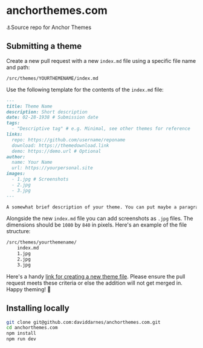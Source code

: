 # anchorthemes.com
⚓️Source repo for Anchor Themes

## Submitting a theme

Create a new pull request with a new `index.md` file using a specific file name and path:

```
/src/themes/YOURTHEMENAME/index.md
```

Use the following template for the contents of the `index.md` file:

``` md
---
title: Theme Name
description: Short description
date: 02-28-1938 # Submission date
tags:
  - "Descriptive tag" # e.g. Minimal, see other themes for reference
links:
  repo: https://github.com/username/reponame
  download: https://themedownload.link
  demo: https://demo.url # Optional
author:
  name: Your Name
  url: https://yourpersonal.site
images:
  - 1.jpg # Screenshots
  - 2.jpg
  - 3.jpg
---

A somewhat brief description of your theme. You can put maybe a paragraph or two in here, list some features too if you like
```

Alongside the new `index.md` file you can add screenshots as `.jpg` files. The dimensions should be `1080` by `840` in pixels. Here's an example of the file structure:

``` txt
/src/themes/yourthemename/
    index.md
    1.jpg
    2.jpg
    3.jpg
```

Here's a handy [link for creating a new theme file](https://github.com/daviddarnes/anchorthemes.com/new/master/src/themes). Please ensure the pull request meets these criteria or else the addition will not get merged in. Happy theming! 🎉

## Installing locally

``` bash
git clone git@github.com:daviddarnes/anchorthemes.com.git
cd anchorthemes.com
npm install
npm run dev
```
